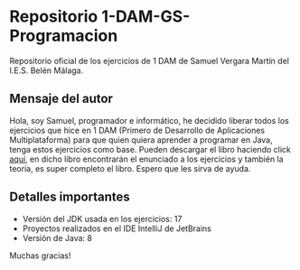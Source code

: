 # Repositorio 1-DAM-GS-Programacion

Repositorio oficial de los ejercicios de 1 DAM de Samuel Vergara Martín del I.E.S. Belén Málaga.

## Mensaje del autor

Hola, soy Samuel, programador e informático, he decidido liberar todos los ejercicios que hice en 1 DAM (Primero de Desarrollo de Aplicaciones Multiplataforma) para que quien quiera aprender a programar en Java, tenga estos ejercicios como base.
Pueden descargar el libro haciendo click [aquí](https://mega.nz/file/p6VEyLhb#-4Gc4OUTzaZyCOABLYDKUHVpIHitcQXYyAFFn_zTpJo), en dicho libro encontrarán el enunciado a los ejercicios y también la teoría, es super completo el libro. Espero que les sirva de ayuda.

## Detalles importantes

- Versión del JDK usada en los ejercicios: 17
- Proyectos realizados en el IDE IntelliJ de JetBrains
- Versión de Java: 8

Muchas gracias!
